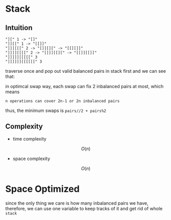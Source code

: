 # Stack

## Intuition

```
"][" 1 -> "[]"
"]][[" 1 -> "[[]]"
"]]][[[" 2 -> "[]][][" -> "[[][]]"
"]]]][[[[" 2 -> "[]]][[][" -> "[[]][[]]"
"]]]]][[[[[" 3
"]]]]]][[[[[[" 3
```

traverse once and pop out valid balanced pairs in stack first
and we can see that:

in optimcal swap way, each swap can fix 2 inbalanced pairs at most, which means

`n operations can cover 2n-1 or 2n inbalanced pairs`

thus, the minimum swaps is `pairs//2 + pairs%2`

## Complexity

- time complexity

$$O(n)$$

- space complexity

$$O(n)$$

# Space Optimized

since the only thing we care is how many inbalanced pairs we have, therefore, we can use one variable to keep tracks of it and get rid of whole `stack`